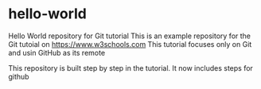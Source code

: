 # hello-world
Hello World repository for Git tutorial
This is an example repository for the Git tutoial on https://www.w3schools.com
This tutorial focuses only on Git and usin GitHub as its remote

This repository is built step by step in the tutorial.
It now includes steps for github
